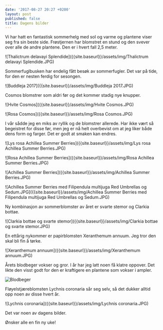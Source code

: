 ```yaml
---
date: '2017-08-27 20:27 +0200'
layout: post
published: false
title: Dagens bilder
---
```


Vi har hatt en fantastisk sommerhelg med sol og varme og plantene viser seg fra sin beste side. 
Frøstjernen har blomstret en stund og den svever over alle de andre plantene. Den er i hvert fall 2,5 meter. 

![Thalictrum delavayi Splendide]({{site.baseurl}}/assets/img/Thalictrum delavayi Splendide.JPG)

Sommerfuglbusken har endelig fått besøk av sommerfugler. Det var på tide, for den er nesten ferdig for sesongen. 

![Buddleja 2017]({{site.baseurl}}/assets/img/Buddleja 2017.JPG)

<!--more-->

Cosmos blomstrer som aldri før og det kommer stadig nye knupper. 

![Hvite Cosmos]({{site.baseurl}}/assets/img/Hvite Cosmos.JPG)

![Rosa Cosmos]({{site.baseurl}}/assets/img/Rosa Cosmos.JPG)

I vår sådde jeg en miks av ryllik og de blomstrer allerede. Har ikke vært så begeistret for disse før, men jeg er nå helt overbevist om at jeg liker både dens form og farger. Det er godt at smaken kan endres.

![Lys rosa Achillea Summer Berries]({{site.baseurl}}/assets/img/Lys rosa Achillea Summer Berries.JPG)

![Rosa Achillea Summer Berries]({{site.baseurl}}/assets/img/Rosa Achillea Summer Berries.JPG)

![Achillea Summer Berries]({{site.baseurl}}/assets/img/Achillea Summer Berries.JPG)

![Achillea Summer Berries med Filipendula multijuga Red Umbrellas og Sedum.JPG]({{site.baseurl}}/assets/img/Achillea Summer Berries med Filipendula multijuga Red Umbrellas og Sedum.JPG)

Ny kombinasjon av sommerblomster av året er svarte stemor og Clarkia bottae. 

![Clarkia bottae og svarte stemor]({{site.baseurl}}/assets/img/Clarkia bottae og svarte stemor.JPG)

En ettårig nykommer er papirblomsten Xeranthemum annuum. Jeg tror den skal bli fin å tørke. 

![Xeranthemum annuum]({{site.baseurl}}/assets/img/Xeranthemum annuum.JPG)

Årets blodbeger vokser og gror. I år har jeg latt noen få klatre oppover. Det likte den visst godt for den er kraftigere en plantene som vokser i ampler.

![Blodbeger]({{site.baseurl}}/assets/img/Blodbeger.JPG)

Fløyelstjæreblomsten Lychnis coronaria sår seg selv, så det dukker alltid opp noen av disse hvert år.

![Lychnis coronaria]({{site.baseurl}}/assets/img/Lychnis coronaria.JPG)

Det var noen av dagens bilder. 

Ønsker alle en fin ny uke!







